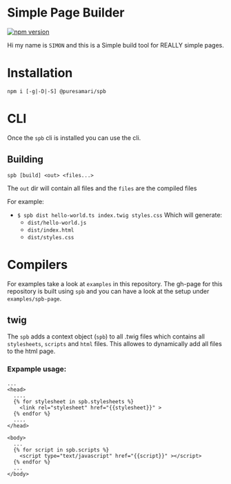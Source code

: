 # Simple Page Builder

[![npm version](https://badge.fury.io/js/%40puresamari%2Fspb.svg)](https://badge.fury.io/js/%40puresamari%2Fspb)

Hi my name is `SIMON` and this is a Simple build tool for REALLY simple pages.

# Installation
    npm i [-g|-D|-S] @puresamari/spb

# CLI

Once the `spb` cli is installed you can use the cli.

## Building

    spb [build] <out> <files...>
The `out` dir will contain all files and the `files` are the compiled files

For example:
- `$ spb dist hello-world.ts index.twig styles.css` Which will generate:
  - `dist/hello-world.js`
  - `dist/index.html`
  - `dist/styles.css`

# Compilers

For examples take a look at `examples` in this repository. The gh-page for this repository is built using `spb` and you can have a look at the setup under `examples/spb-page`.

## twig 

The `spb` adds a context object (`spb`) to all .twig files which contains all `stylesheets`, `scripts` and `html` files. This allowes to dynamically add all files to the html page.

### Expample usage:
```
...
<head>
  ....
  {% for stylesheet in spb.stylesheets %}
    <link rel="stylesheet" href="{{stylesheet}}" >
  {% endfor %}
  ....
</head>

<body>
  ...
  {% for script in spb.scripts %}
    <script type="text/javascript" href="{{script}}" ></script>
  {% endfor %}
  ...
</body>

```